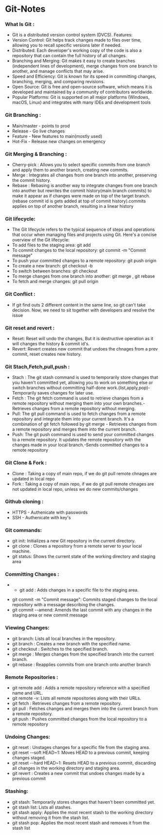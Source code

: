 # Git-Notes

### What Is Git :
- Git is a distributed version control system (DVCS).
Features:
- Version Control: Git helps track changes made to files over time, allowing you to recall specific versions later if needed.
- Distributed: Each developer's working copy of the code is also a repository that can contain the full history of all changes.
- Branching and Merging: Git makes it easy to create branches (independent lines of development), merge changes from one branch to another, and manage conflicts that may arise.
- Speed and Efficiency: Git is known for its speed in committing changes, branching, merging, and comparing revisions.
- Open Source: Git is free and open-source software, which means it is developed and maintained by a community of contributors worldwide.
- Popular Platforms: Git is supported on all major platforms (Windows, macOS, Linux) and integrates with many IDEs and development tools

### Git Branching :
- Main/master - points to prod
- Release - Go live changes
- Feature - New features to main(mostly used)
- Hot-Fix - Release new changes on emergency

### Git Merging & Branching :
- Cherry-pick : Allows you to select specific commits from one branch and apply them to another branch, creating new commits.
- Merge :  Integrates all changes from one branch into another, preserving the commit history.
- Rebase : Rebasing is another way to integrate changes from one branch into another but rewrites the commit history(main branch commits) to make it appear as if changes were made on top of the target branch.(rebase commit id is gets added at top of commit history).commits applies on top of another branch, resulting in a linear history

### Git lifecycle:
- The Git lifecycle refers to the typical sequence of steps and operations that occur when managing files and projects using Git. Here's a concise overview of the Git lifecycle:
- To add files to the staging area: git add <file>
- To commit changes to the local repository: git commit -m "Commit message"
- To push your committed changes to a remote repository: git push origin <branch>
- To create a new branch: git checkout -b <branch-name>
- To switch between branches: git checkout <branch-name>
- To merge changes from one branch into another: git merge <branch-name> , git rebase <branch-name>
- To fetch and merge changes: git pull origin <branch>
### Git Conflict :
* If git find outs 2 different content in the same line, so git can't take decision. Now, we need to sit together with developers and resolve the issue
### Git reset and revert :
- Reset: Reset will undo the changes, But it is destructive operation as it will changes the history & commit id's.
- Revert: Revert creates new commit that undoes the chnages from a prev commit, reset creates new history.

### Git Stach,Fetch,pull,push :
- Stach : The git stash command is used to temporarily store changes that you haven't committed yet, allowing you to work on something else or switch branches without committing half-done work.(list,apply,pop)- Temporarily saves changes for later use.
- Fetch : The git fetch command is used to retrieve changes from a remote repository without merging them into your own branches.- Retrieves changes from a remote repository without merging.
- Pull: The git pull command is used to fetch changes from a remote repository and integrate them into your current branch. It's a combination of git fetch followed by git merge - Retrieves changes from a remote repository and merges them into the current branch.
- Push: The git push command is used to send your committed changes to a remote repository. It updates the remote repository with the changes made in your local branch.-Sends committed changes to a remote repository
### Git Clone & Fork :
- Clone : Taking a copy of main repo, if we do git pull remote chnages are updated in local repo
- Fork : Taking a copy of main repo, if we do git pull remote chnages are not updated in local repo, unless we do new commits/changes
### Github cloning :
- HTTPS - Authenicate with passwords
- SSH - Authenicate with key's
### Git commands:
- git init: Initializes a new Git repository in the current directory.
- git clone <repository-url>: Clones a repository from a remote server to your local machine.
- git status: Shows the current state of the working directory and staging area
### Committing Changes :
* - git add <file>: Adds changes in a specific file to the staging area.
- git commit -m "Commit message": Commits staged changes to the local repository with a message describing the changes.
- git commit --amend: Amends the last commit with any changes in the staging area or new commit message
### Viewing Changes:
- git branch: Lists all local branches in the repository.
- git branch <branch-name>: Creates a new branch with the specified name.
- git checkout <branch-name>: Switches to the specified branch.
- git merge <branch-name>: Merges changes from the specified branch into the current branch.
- git rebase <branch-name>: Reapplies commits from one branch onto another branch
### Remote Repositories :
- git remote add <name> <url>: Adds a remote repository reference with a specified name and URL.
- git remote -v: Lists all remote repositories along with their URLs.
- git fetch <remote>: Retrieves changes from a remote repository.
- git pull <remote> <branch>: Fetches changes and merges them into the current branch from a remote repository.
- git push <remote> <branch>: Pushes committed changes from the local repository to a remote repository
### Undoing Changes:
 - git reset <file>: Unstages changes for a specific file from the staging area.
- git reset --soft HEAD~1: Moves HEAD to a previous commit, keeping changes staged.
- git reset --hard HEAD~1: Resets HEAD to a previous commit, discarding all changes in the working directory and staging area.
- git revert <commit>: Creates a new commit that undoes changes made by a previous commit
### Stashing:
- git stash: Temporarily stores changes that haven't been committed yet.
- git stash list: Lists all stashes.
- git stash apply: Applies the most recent stash to the working directory without removing it from the stash list.
- git stash pop: Applies the most recent stash and removes it from the stash list

